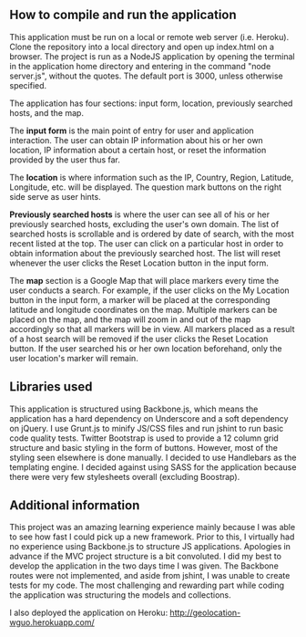 ## How to compile and run the application
This application must be run on a local or remote web server (i.e. Heroku).
Clone the repository into a local directory and open up index.html on a browser.
The project is run as a NodeJS application by opening the terminal
in the application home directory and entering in the command "node server.js",
without the quotes. The default port is 3000, unless otherwise specified.

The application has four sections: input form, location, previously searched
hosts, and the map.

The **input form** is the main point of entry for user and
application interaction. The user can obtain IP information about his or her
own location, IP information about a certain host, or reset the information
provided by the user thus far.

The **location** is where information such as the IP, Country, Region,
Latitude, Longitude, etc. will be displayed. The question mark buttons on
the right side serve as user hints.

**Previously searched hosts** is where the user can see all of his or her
previously searched hosts, excluding the user's own domain. The list of
searched hosts is scrollable and is ordered by date of search, with the most
recent listed at the top. The user can click on a particular host
in order to obtain information about the previously searched host. The list
will reset whenever the user clicks the Reset Location button in the input
form.

The **map** section is a Google Map that will place markers every time the
user conducts a search. For example, if the user clicks on the My Location
button in the input form, a marker will be placed at the corresponding
latitude and longitude coordinates on the map. Multiple markers can be placed
on the map, and the map will zoom in and out of the map accordingly so that
all markers will be in view. All markers placed as a result of a host search
will be removed if the user clicks the Reset Location button. If the
user searched his or her own location beforehand, only the user location's
marker will remain.

## Libraries used
This application is structured using Backbone.js, which means the application
has a hard dependency on Underscore and a soft dependency on jQuery. I use
Grunt.js to minify JS/CSS files and run jshint to run basic code quality tests.
Twitter Bootstrap is used to provide a 12 column grid structure and basic
styling in the form of buttons. However, most of the styling seen elsewhere
is done manually. I decided to use Handlebars as the templating engine.
I decided against using SASS for the application because there were very few
stylesheets overall (excluding Boostrap).

## Additional information
This project was an amazing learning experience mainly because I was able to
see how fast I could pick up a new framework. Prior to this, I virtually had
no experience using Backbone.js to structure JS applications. Apologies in
advance if the MVC project structure is a bit convoluted. I did my best to
develop the application in the two days time I was given. The Backbone routes
were not implemented, and aside from jshint, I was unable to create tests
for my code. The most challenging and rewarding part while coding the
application was structuring the models and collections.

I also deployed the application on Heroku:
http://geolocation-wguo.herokuapp.com/
